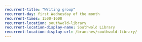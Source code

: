 ```yaml
---
recurrent-title: "Writing group"
recurrent-day: first Wednesday of the month
recurrent-times: 1500-1600
recurrent-location: southwold-library
recurrent-location-display-name: Southwold Library
recurrent-location-display-url: /branches/southwold-library/
---
```

